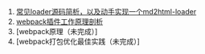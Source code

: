 1. <a href="https://58fe.com/topic/5e7d8e9d60a6ab0031f4a7f9" target="_blank">常见loader源码简析，以及动手实现一个md2html-loader</a>
2. <a href="https://58fe.com/topic/5e8c137160a6ab0031f4a7fb" target="_blank">webpack插件工作原理剖析</a>
3. [webpack原理（未完成）]
4. [webpack打包优化最佳实践（未完成）]